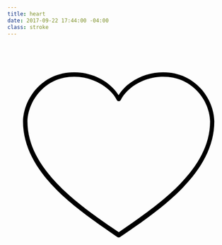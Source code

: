 ```yaml
---
title: heart
date: 2017-09-22 17:44:00 -04:00
class: stroke
---
```

<svg version="1.1"
	  xmlns:cc="http://creativecommons.org/ns#" xmlns:dc="http://purl.org/dc/elements/1.1/" xmlns:inkscape="http://www.inkscape.org/namespaces/inkscape" xmlns:rdf="http://www.w3.org/1999/02/22-rdf-syntax-ns#" xmlns:sodipodi="http://sodipodi.sourceforge.net/DTD/sodipodi-0.dtd" xmlns:svg="http://www.w3.org/2000/svg"
	 xmlns="http://www.w3.org/2000/svg" xmlns:xlink="http://www.w3.org/1999/xlink" x="0px" y="0px" viewBox="0 0 100 100"
	 style="enable-background:new 0 0 100 100;" xml:space="preserve">
<g transform="translate(0,-952.36218)">
	<path d="M30,965.4c-14.6,0-22.8,12-23,22c0,0,0,0,0,0c0,11.4,5.9,21.2,14.1,29.7c8.2,8.5,18.8,15.7,28.3,22.2
		c0.3,0.2,0.8,0.2,1.1,0c9.5-6.4,20.1-13.7,28.3-22.2c8.2-8.5,14.1-18.3,14.1-29.7c0,0,0,0,0,0c-0.2-10-8.4-22-23-22
		c-8.7,0-16.4,4.5-20,10.3C46.4,969.9,38.7,965.4,30,965.4z M30,967.4c8.6,0,16.3,4.9,19.1,10.4c0.2,0.5,0.8,0.7,1.3,0.5
		c0.2-0.1,0.4-0.3,0.5-0.5c2.8-5.6,10.5-10.4,19.1-10.4c13.4,0,20.8,11.1,21,20c0,0,0,0,0,0c0,10.7-5.6,20-13.6,28.2
		c-7.9,8.1-18.1,15.1-27.4,21.5c-9.4-6.3-19.6-13.4-27.4-21.5c-8-8.3-13.6-17.5-13.6-28.2c0,0,0,0,0,0
		C9.2,978.5,16.6,967.4,30,967.4z"/>
</g>
</svg>
